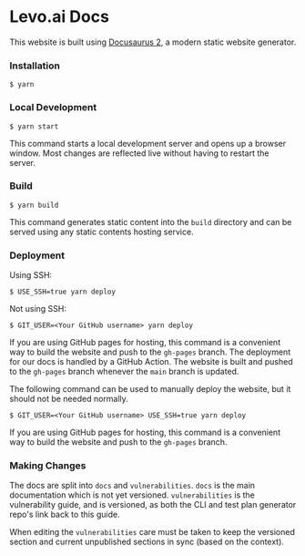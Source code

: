 # Levo.ai Docs

This website is built using [Docusaurus 2](https://docusaurus.io/), a modern static website generator.

### Installation

```
$ yarn
```

### Local Development

```
$ yarn start
```

This command starts a local development server and opens up a browser window. Most changes are reflected live without having to restart the server.

### Build

```
$ yarn build
```

This command generates static content into the `build` directory and can be served using any static contents hosting service.

### Deployment

Using SSH:

```
$ USE_SSH=true yarn deploy
```

Not using SSH:

```
$ GIT_USER=<Your GitHub username> yarn deploy
```

If you are using GitHub pages for hosting, this command is a convenient way to build the website and push to the `gh-pages` branch.
The deployment for our docs is handled by a GitHub Action. The website is built and pushed to the `gh-pages` branch whenever the `main` branch is updated.

The following command can be used to manually deploy the website, but it should not be needed normally.

```
$ GIT_USER=<Your GitHub username> USE_SSH=true yarn deploy
```

If you are using GitHub pages for hosting, this command is a convenient way to build the website and push to the `gh-pages` branch.

### Making Changes
The docs are split into `docs` and `vulnerabilities`. `docs` is the main documentation which is not yet versioned. `vulnerabilities` is the vulnerability guide, and is versioned, as both the CLI and test plan generator repo's link back to this guide.

When editing the `vulnerabilities` care must be taken to keep the versioned section and current unpublished sections in sync (based on the context).
